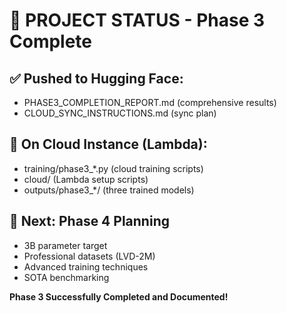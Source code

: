 # 🎯 PROJECT STATUS - Phase 3 Complete

## ✅ Pushed to Hugging Face:
- PHASE3_COMPLETION_REPORT.md (comprehensive results)
- CLOUD_SYNC_INSTRUCTIONS.md (sync plan)

## 🔄 On Cloud Instance (Lambda):
- training/phase3_*.py (cloud training scripts)
- cloud/ (Lambda setup scripts)  
- outputs/phase3_*/ (three trained models)

## 🚀 Next: Phase 4 Planning
- 3B parameter target
- Professional datasets (LVD-2M)
- Advanced training techniques
- SOTA benchmarking

**Phase 3 Successfully Completed and Documented!**
